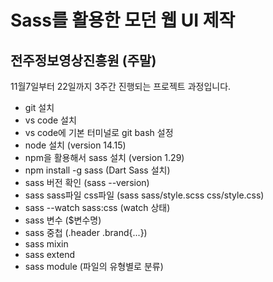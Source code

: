 # Sass를 활용한 모던 웹 UI 제작
## 전주정보영상진흥원 (주말)

11월7일부터 22일까지 3주간 진행되는 프로젝트 과정입니다.

- git 설치
- vs code 설치
- vs code에 기본 터미널로 git bash 설정
- node 설치 (version 14.15)
- npm을 활용해서 sass 설치 (version 1.29)
- npm install -g sass (Dart Sass 설치)
- sass 버전 확인 (sass --version)
- sass sass파일 css파일 (sass sass/style.scss css/style.css)
- sass --watch sass:css (watch 상태)
- sass 변수 ($변수명)
- sass 중첩 (.header .brand{...})
- sass mixin
- sass extend
- sass module (파일의 유형별로 분류)
